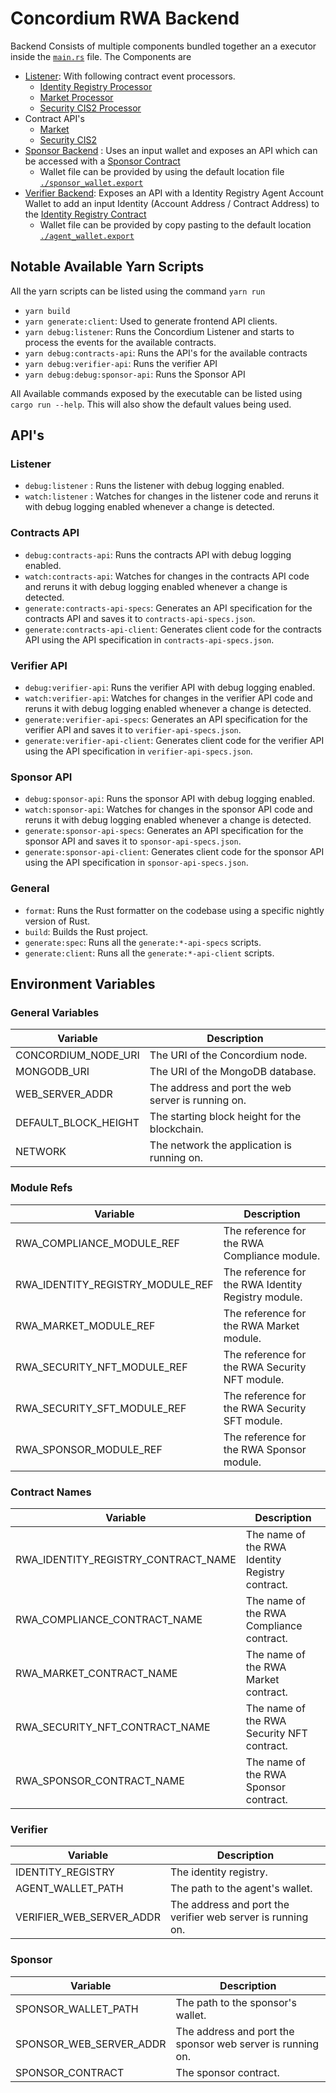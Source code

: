 # Concordium RWA Backend

Backend Consists of multiple components bundled together an a executor inside the [`main.rs`](./src/main.rs) file.
The Components are

- [Listener](./src/txn_listener/mod.rs): With following contract event processors.
  - [Identity Registry Processor](./src/txn_processor/rwa_identity_registry/processor.rs)
  - [Market Processor](./src/txn_processor/rwa_market/processor.rs)
  - [Security CIS2 Processor](./src/txn_processor/rwa_security_cis2/processor.rs)
- Contract API's
  - [Market](./src/txn_processor/rwa_security_cis2/api.rs)
  - [Security CIS2](./src/txn_processor/rwa_security_cis2/api.rs)
- [Sponsor Backend](./src/sponsor/mod.rs) : Uses an input wallet and exposes an API which can be accessed with a [Sponsor Contract](../contracts/sponsor/src/lib.rs)
  - Wallet file can be provided by using the default location file [`./sponsor_wallet.export`](./sponsor_wallet.export)
- [Verifier Backend](./src/verifier/mod.rs): Exposes an API with a Identity Registry Agent Account Wallet to add an input Identity (Account Address / Contract Address) to the [Identity Registry Contract](../contracts/identity-registry/src/lib.rs)
  - Wallet file can be provided by copy pasting to the default location [`./agent_wallet.export`](./agent_wallet.export)

## Notable Available Yarn Scripts

All the yarn scripts can be listed using the command `yarn run`

- `yarn build`
- `yarn generate:client`: Used to generate frontend API clients.
- `yarn debug:listener`: Runs the Concordium Listener and starts to process the events for the available contracts.
- `yarn debug:contracts-api`: Runs the API's for the available contracts
- `yarn debug:verifier-api`: Runs the verifier API
- `yarn debug:debug:sponsor-api`: Runs the Sponsor API

All Available commands exposed by the executable can be listed using `cargo run --help`. This will also show the default values being used.

## API's

### Listener

- `debug:listener` : Runs the listener with debug logging enabled.
- `watch:listener` : Watches for changes in the listener code and reruns it with debug logging enabled whenever a change is detected.

### Contracts API

- `debug:contracts-api`: Runs the contracts API with debug logging enabled.
- `watch:contracts-api`: Watches for changes in the contracts API code and reruns it with debug logging enabled whenever a change is detected.
- `generate:contracts-api-specs`: Generates an API specification for the contracts API and saves it to `contracts-api-specs.json`.
- `generate:contracts-api-client`: Generates client code for the contracts API using the API specification in `contracts-api-specs.json`.

### Verifier API

- `debug:verifier-api`: Runs the verifier API with debug logging enabled.
- `watch:verifier-api`: Watches for changes in the verifier API code and reruns it with debug logging enabled whenever a change is detected.
- `generate:verifier-api-specs`: Generates an API specification for the verifier API and saves it to `verifier-api-specs.json`.
- `generate:verifier-api-client`: Generates client code for the verifier API using the API specification in `verifier-api-specs.json`.

### Sponsor API

- `debug:sponsor-api`: Runs the sponsor API with debug logging enabled.
- `watch:sponsor-api`: Watches for changes in the sponsor API code and reruns it with debug logging enabled whenever a change is detected.
- `generate:sponsor-api-specs`: Generates an API specification for the sponsor API and saves it to `sponsor-api-specs.json`.
- `generate:sponsor-api-client`: Generates client code for the sponsor API using the API specification in `sponsor-api-specs.json`.

### General

- `format`: Runs the Rust formatter on the codebase using a specific nightly version of Rust.
- `build`: Builds the Rust project.
- `generate:spec`: Runs all the `generate:*-api-specs` scripts.
- `generate:client`: Runs all the `generate:*-api-client` scripts.

## Environment Variables

### General Variables

| Variable             | Description                                        |
| -------------------- | -------------------------------------------------- |
| CONCORDIUM_NODE_URI  | The URI of the Concordium node.                    |
| MONGODB_URI          | The URI of the MongoDB database.                   |
| WEB_SERVER_ADDR      | The address and port the web server is running on. |
| DEFAULT_BLOCK_HEIGHT | The starting block height for the blockchain.      |
| NETWORK              | The network the application is running on.         |

### Module Refs

| Variable                         | Description                                         |
| -------------------------------- | --------------------------------------------------- |
| RWA_COMPLIANCE_MODULE_REF        | The reference for the RWA Compliance module.        |
| RWA_IDENTITY_REGISTRY_MODULE_REF | The reference for the RWA Identity Registry module. |
| RWA_MARKET_MODULE_REF            | The reference for the RWA Market module.            |
| RWA_SECURITY_NFT_MODULE_REF      | The reference for the RWA Security NFT module.      |
| RWA_SECURITY_SFT_MODULE_REF      | The reference for the RWA Security SFT module.      |
| RWA_SPONSOR_MODULE_REF           | The reference for the RWA Sponsor module.           |

### Contract Names

| Variable                            | Description                                     |
| ----------------------------------- | ----------------------------------------------- |
| RWA_IDENTITY_REGISTRY_CONTRACT_NAME | The name of the RWA Identity Registry contract. |
| RWA_COMPLIANCE_CONTRACT_NAME        | The name of the RWA Compliance contract.        |
| RWA_MARKET_CONTRACT_NAME            | The name of the RWA Market contract.            |
| RWA_SECURITY_NFT_CONTRACT_NAME      | The name of the RWA Security NFT contract.      |
| RWA_SPONSOR_CONTRACT_NAME           | The name of the RWA Sponsor contract.           |

### Verifier

| Variable                 | Description                                                 |
| ------------------------ | ----------------------------------------------------------- |
| IDENTITY_REGISTRY        | The identity registry.                                      |
| AGENT_WALLET_PATH        | The path to the agent's wallet.                             |
| VERIFIER_WEB_SERVER_ADDR | The address and port the verifier web server is running on. |

### Sponsor

| Variable                | Description                                                |
| ----------------------- | ---------------------------------------------------------- |
| SPONSOR_WALLET_PATH     | The path to the sponsor's wallet.                          |
| SPONSOR_WEB_SERVER_ADDR | The address and port the sponsor web server is running on. |
| SPONSOR_CONTRACT        | The sponsor contract.                                      |

